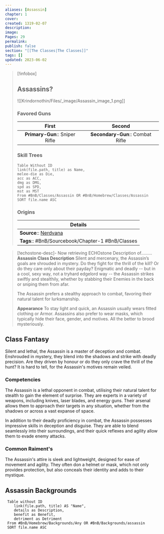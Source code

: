 ```yaml
---
aliases: [Assassin]
chapter: 1
cover: 
created: 1319-02-07
description: 
image: 
Pages: 29
permalink: 
publish: false
section: "[[The Classes|The Classes]]"
tags: []
updated: 2023-06-02
---
```


> [!infobox]
>## Assassins?
> ![[Krindornothin/Files/_image/Assassin_image_1.png]]
>### Favored Guns
> |          **First**           |           **Second**           |
> |:----------------------------:|:------------------------------:|
>| **Primary-Gun**:: Sniper Rifle | **Secondary-Gun**:: Combat Rifle |
>### Skill Trees
>```dataview
> Table Without ID
> link(file.path, title) as Name, 
> melee-die as Die,
> acc as ACC,
> dmg as DMG,
> spd as SPD,
> mst as MST
> From #BnB/Classes/Assassin OR #BnB/Homebrew/Classes/Assassin
> SORT file.name ASC
>```
> ### Origins
> | Details |
> |---|
> | **Source**:: [Nerdvana](https://nerdvanagames.com) |
> | **Tags**:: #BnB/Sourcebook/Chapter-1 #BnB/Classes |


>[!echostone-desc]- Now retrieving ECHOstone Description of……… **Assassin**
> **Class Description**
>Silent and mercenary, the Assassin’s goals are shrouded in mystery. Do they fight for the thrill of the kill? Or do they care only about their payday? Enigmatic and deadly -- but in a cool, sexy way, not a tryhard edgelord way -- the Assassin strikes swiftly and stealthily, whether by stabbing their Enemies in the back or sniping them from afar.
>
>The Assassin prefers a stealthy approach to combat, favoring their natural talent for lurksmanship.
> 
>**Appearance**
>To stay light and quick, an Assassin usually wears fitted clothing or Armor. Assassins also prefer to wear masks, which typically hide their face, gender, and motives. All the better to brood mysteriously.

## Class Fantasy

Silent and lethal, the Assassin is a master of deception and combat. Enshrouded in mystery, they blend into the shadows and strike with deadly precision. Are they driven by honour or do they only crave the thrill of the hunt? It is hard to tell, for the Assassin's motives remain veiled.

### Competencies

The Assassin is a lethal opponent in combat, utilising their natural talent for stealth to gain the element of surprise. They are experts in a variety of weapons, including knives, laser blades, and energy guns. Their arsenal allows them to approach their targets in any situation, whether from the shadows or across a vast expanse of space.

In addition to their deadly proficiency in combat, the Assassin possesses impressive skills in deception and disguise. They are able to blend seamlessly into their surroundings, and their quick reflexes and agility allow them to evade enemy attacks.

### Common Raiment's

The Assassin's attire is sleek and lightweight, designed for ease of movement and agility. They often don a helmet or mask, which not only provides protection, but also conceals their identity and adds to their mystique.

## Assassin Backgrounds

```dataview
 Table without ID 
 	link(file.path, title) AS "Name",
	details as Description,
	benefit as Benefit,
    detriment as Detriment
 From #BnB/Homebrew/Backgrounds/Any OR #BnB/Backgrounds/assassin 
 SORT file.name ASC
```
